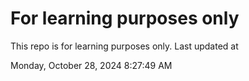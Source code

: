 # For learning purposes only
This repo is for learning purposes only.
Last updated at

Monday, October 28, 2024 8:27:49 AM

